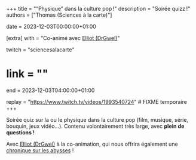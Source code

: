 +++
title = "“Physique” dans la culture pop !"
description = "Soirée quizz !"
authors = ["Thomas (Sciences à la carte)"]

date = 2023-12-03T00:00:00+01:00

[extra]
with = "Co-animé avec [Elliot (DrGwel)](https://twitch.tv/drgwel)"

twitch = "sciencesalacarte"
# link = ""

end = 2023-12-03T04:00:00+01:00

replay = "https://www.twitch.tv/videos/1993540724" # FIXME temporaire
+++

Soirée quiz sur la ou le physique dans la culture pop (film, musique, série, bouquin, jeux vidéo…). Contenu
volontairement très large, avec **plein de questions !**

Avec [Elliot (DrGwel)](https://twitch.tv/drgwel) à la co-animation, qui nous offrira également une
[chronique sur les abysses](/#03-00h-drgwel-adaptations-dans-les-abysses) !
